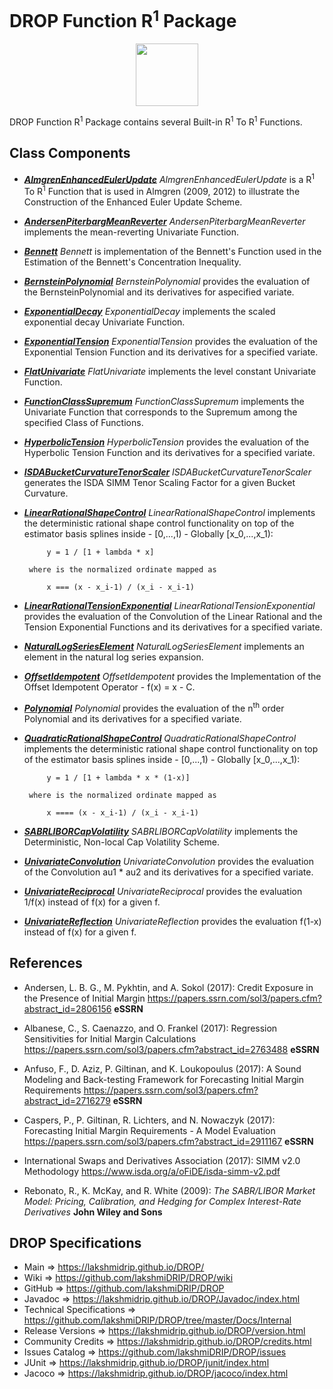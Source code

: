 # DROP Function R<sup>1</sup> Package

<p align="center"><img src="https://github.com/lakshmiDRIP/DROP/blob/master/DRIP_Logo.gif?raw=true" width="100"></p>

DROP Function R<sup>1</sup> Package contains several Built-in R<sup>1</sup> To R<sup>1</sup> Functions.

## Class Components

 * [***AlmgrenEnhancedEulerUpdate***](https://github.com/lakshmiDRIP/DROP/tree/master/src/main/java/org/drip/function/r1tor1/AlmgrenEnhancedEulerUpdate.java)
 <i>AlmgrenEnhancedEulerUpdate</i> is a R<sup>1</sup> To R<sup>1</sup> Function that is used in Almgren
 (2009, 2012) to illustrate the Construction of the Enhanced Euler Update Scheme.

 * [***AndersenPiterbargMeanReverter***](https://github.com/lakshmiDRIP/DROP/tree/master/src/main/java/org/drip/function/r1tor1/AndersenPiterbargMeanReverter.java)
 <i>AndersenPiterbargMeanReverter</i> implements the mean-reverting Univariate Function.

 * [***Bennett***](https://github.com/lakshmiDRIP/DROP/tree/master/src/main/java/org/drip/function/r1tor1/Bennett.java)
 <i>Bennett</i> is implementation of the Bennett's Function used in the Estimation of the Bennett's
 Concentration Inequality.

 * [***BernsteinPolynomial***](https://github.com/lakshmiDRIP/DROP/tree/master/src/main/java/org/drip/function/r1tor1/BernsteinPolynomial.java)
 <i>BernsteinPolynomial</i> provides the evaluation of the BernsteinPolynomial and its derivatives for aspecified variate. 

 * [***ExponentialDecay***](https://github.com/lakshmiDRIP/DROP/tree/master/src/main/java/org/drip/function/r1tor1/ExponentialDecay.java)
 <i>ExponentialDecay</i> implements the scaled exponential decay Univariate Function.

 * [***ExponentialTension***](https://github.com/lakshmiDRIP/DROP/tree/master/src/main/java/org/drip/function/r1tor1/ExponentialTension.java)
 <i>ExponentialTension</i> provides the evaluation of the Exponential Tension Function and its derivatives
 for a specified variate.

 * [***FlatUnivariate***](https://github.com/lakshmiDRIP/DROP/tree/master/src/main/java/org/drip/function/r1tor1/FlatUnivariate.java)
 <i>FlatUnivariate</i> implements the level constant Univariate Function.

 * [***FunctionClassSupremum***](https://github.com/lakshmiDRIP/DROP/tree/master/src/main/java/org/drip/function/r1tor1/FunctionClassSupremum.java)
 <i>FunctionClassSupremum</i> implements the Univariate Function that corresponds to the Supremum among the
 specified Class of Functions.

 * [***HyperbolicTension***](https://github.com/lakshmiDRIP/DROP/tree/master/src/main/java/org/drip/function/r1tor1/HyperbolicTension.java)
 <i>HyperbolicTension</i> provides the evaluation of the Hyperbolic Tension Function and its derivatives for
 a specified variate.

 * [***ISDABucketCurvatureTenorScaler***](https://github.com/lakshmiDRIP/DROP/tree/master/src/main/java/org/drip/function/r1tor1/ISDABucketCurvatureTenorScaler.java)
 <i>ISDABucketCurvatureTenorScaler</i> generates the ISDA SIMM Tenor Scaling Factor for a given Bucket
 Curvature.

 * [***LinearRationalShapeControl***](https://github.com/lakshmiDRIP/DROP/tree/master/src/main/java/org/drip/function/r1tor1/LinearRationalShapeControl.java)
 <i>LinearRationalShapeControl</i> implements the deterministic rational shape control functionality on top
 of the estimator basis splines inside - [0,...,1) - Globally [x_0,...,x_1):

  			y = 1 / [1 + lambda * x]

		where is the normalized ordinate mapped as

 			x === (x - x_i-1) / (x_i - x_i-1)

 * [***LinearRationalTensionExponential***](https://github.com/lakshmiDRIP/DROP/tree/master/src/main/java/org/drip/function/r1tor1/LinearRationalTensionExponential.java)
 <i>LinearRationalTensionExponential</i> provides the evaluation of the Convolution of the Linear Rational
 and the Tension Exponential Functions and its derivatives for a specified variate.

 * [***NaturalLogSeriesElement***](https://github.com/lakshmiDRIP/DROP/tree/master/src/main/java/org/drip/function/r1tor1/NaturalLogSeriesElement.java)
 <i>NaturalLogSeriesElement</i> implements an element in the natural log series expansion.

 * [***OffsetIdempotent***](https://github.com/lakshmiDRIP/DROP/tree/master/src/main/java/org/drip/function/r1tor1/OffsetIdempotent.java)
 <i>OffsetIdempotent</i> provides the Implementation of the Offset Idempotent Operator - f(x) = x - C.

 * [***Polynomial***](https://github.com/lakshmiDRIP/DROP/tree/master/src/main/java/org/drip/function/r1tor1/Polynomial.java)
 <i>Polynomial</i> provides the evaluation of the n<sup>th</sup> order Polynomial and its derivatives for a
 specified variate.

 * [***QuadraticRationalShapeControl***](https://github.com/lakshmiDRIP/DROP/tree/master/src/main/java/org/drip/function/r1tor1/QuadraticRationalShapeControl.java)
 <i>QuadraticRationalShapeControl</i> implements the deterministic rational shape control functionality on
 top of the estimator basis splines inside - [0,...,1) - Globally [x_0,...,x_1):

 			y = 1 / [1 + lambda * x * (1-x)]

		where is the normalized ordinate mapped as

 			x ==== (x - x_i-1) / (x_i - x_i-1)

 * [***SABRLIBORCapVolatility***](https://github.com/lakshmiDRIP/DROP/tree/master/src/main/java/org/drip/function/r1tor1/SABRLIBORCapVolatility.java)
 <i>SABRLIBORCapVolatility</i> implements the Deterministic, Non-local Cap Volatility Scheme.

 * [***UnivariateConvolution***](https://github.com/lakshmiDRIP/DROP/tree/master/src/main/java/org/drip/function/r1tor1/UnivariateConvolution.java)
 <i>UnivariateConvolution</i> provides the evaluation of the Convolution au1 * au2 and its derivatives for a
 specified variate.

 * [***UnivariateReciprocal***](https://github.com/lakshmiDRIP/DROP/tree/master/src/main/java/org/drip/function/r1tor1/UnivariateReciprocal.java)
 <i>UnivariateReciprocal</i> provides the evaluation 1/f(x) instead of f(x) for a given f.

 * [***UnivariateReflection***](https://github.com/lakshmiDRIP/DROP/tree/master/src/main/java/org/drip/function/r1tor1/UnivariateReflection.java)
 <i>UnivariateReflection</i> provides the evaluation f(1-x) instead of f(x) for a given f.


## References

 * Andersen, L. B. G., M. Pykhtin, and A. Sokol (2017): Credit Exposure in the Presence of Initial Margin
 https://papers.ssrn.com/sol3/papers.cfm?abstract_id=2806156 <b>eSSRN</b>

 * Albanese, C., S. Caenazzo, and O. Frankel (2017): Regression Sensitivities for Initial Margin Calculations
 https://papers.ssrn.com/sol3/papers.cfm?abstract_id=2763488 <b>eSSRN</b>

 * Anfuso, F., D. Aziz, P. Giltinan, and K. Loukopoulus (2017): A Sound Modeling and Back-testing Framework
 for Forecasting Initial Margin Requirements https://papers.ssrn.com/sol3/papers.cfm?abstract_id=2716279
 <b>eSSRN</b>

 * Caspers, P., P. Giltinan, R. Lichters, and N. Nowaczyk (2017): Forecasting Initial Margin Requirements - A
 Model Evaluation https://papers.ssrn.com/sol3/papers.cfm?abstract_id=2911167 <b>eSSRN</b>

 * International Swaps and Derivatives Association (2017): SIMM v2.0 Methodology
 https://www.isda.org/a/oFiDE/isda-simm-v2.pdf

 * Rebonato, R., K. McKay, and R. White (2009): <i>The SABR/LIBOR Market Model: Pricing, Calibration, and
 Hedging for Complex Interest-Rate Derivatives</i> <b>John Wiley and Sons</b>


## DROP Specifications

 * Main                     => https://lakshmidrip.github.io/DROP/
 * Wiki                     => https://github.com/lakshmiDRIP/DROP/wiki
 * GitHub                   => https://github.com/lakshmiDRIP/DROP
 * Javadoc                  => https://lakshmidrip.github.io/DROP/Javadoc/index.html
 * Technical Specifications => https://github.com/lakshmiDRIP/DROP/tree/master/Docs/Internal
 * Release Versions         => https://lakshmidrip.github.io/DROP/version.html
 * Community Credits        => https://lakshmidrip.github.io/DROP/credits.html
 * Issues Catalog           => https://github.com/lakshmiDRIP/DROP/issues
 * JUnit                    => https://lakshmidrip.github.io/DROP/junit/index.html
 * Jacoco                   => https://lakshmidrip.github.io/DROP/jacoco/index.html

